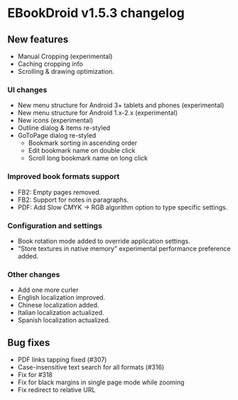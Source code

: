 # EBookDroid v1.5.3 changelog #

## New features ##

  * Manual Cropping (experimental)
  * Caching cropping info
  * Scrolling & drawing optimization.

### UI changes ###
  * New menu structure for Android 3+ tablets and phones (experimental)
  * New menu structure for Android 1.x-2.x (experimental)
  * New icons (experimental)
  * Outline dialog & items re-styled
  * GoToPage dialog re-styled
    * Bookmark sorting in ascending order
    * Edit bookmark name on double click
    * Scroll long bookmark name on long click

### Improved book formats support ###
  * FB2: Empty pages removed.
  * FB2: Support for notes in paragraphs.
  * PDF: Add Slow CMYK -> RGB algorithm option to type specific settings.

### Configuration and settings ###
  * Book rotation mode added to override application settings.
  * "Store textures in native memory" experimental performance preference added.

### Other changes ###
  * Add one more curler
  * English localization improved.
  * Chinese localization added.
  * Italian localization actualized.
  * Spanish localization actualized.

## Bug fixes ##
  * PDF links tapping fixed (#307)
  * Case-insensitive text search for all formats (#316)
  * Fix for #318
  * Fix for black margins in single page mode while zooming
  * Fix redirect to relative URL

